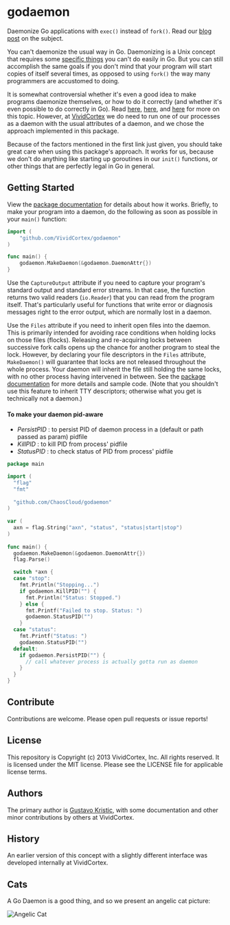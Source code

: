 godaemon
========

Daemonize Go applications with `exec()` instead of `fork()`. Read our [blog post](https://vividcortex.com/blog/2013/08/27/godaemon-a-library-to-daemonize-go-apps/) on the subject.

You can't daemonize the usual way in Go. Daemonizing is a Unix concept that requires
some [specific things](http://goo.gl/vTUsVy) you can't do
easily in Go. But you can still accomplish the same goals 
if you don't mind that your program will start copies of itself
several times, as opposed to using `fork()` the way many programmers are accustomed to doing.

It is somewhat controversial whether it's even a good idea to make programs daemonize themselves,
or how to do it correctly (and whether it's even possible to do correctly in Go).
Read [here](https://code.google.com/p/go/issues/detail?id=227),
[here](http://www.ryanday.net/2012/09/04/the-problem-with-a-golang-daemon/),
and [here](http://stackoverflow.com/questions/14537045/how-i-should-run-my-golang-process-in-background)
for more on this topic. However, at [VividCortex](https://vividcortex.com/) we do need to run one of our processes as a
daemon with the usual attributes of a daemon, and we chose the approach implemented in this package.

Because of the factors mentioned in the first link just given, you should take great care when
using this package's approach. It works for us, because we don't do anything like starting up
goroutines in our `init()` functions, or other things that are perfectly legal in Go in general.

## Getting Started

View the [package documentation](http://godoc.org/github.com/VividCortex/godaemon)
for details about how it works. Briefly, to make your program into a daemon,
do the following as soon as possible in your `main()` function:

```go
import (
	"github.com/VividCortex/godaemon"
)

func main() {
	godaemon.MakeDaemon(&godaemon.DaemonAttr{})
}
```

Use the `CaptureOutput` attribute if you need to capture your program's
standard output and standard error streams. In that case, the function returns
two valid readers (`io.Reader`) that you can read from the program itself.
That's particularly useful for functions that write error or diagnosis messages
right to the error output, which are normally lost in a daemon.

Use the `Files` attribute if you need to inherit open files into the daemon.
This is primarily intended for avoiding race conditions when holding locks on
those files (flocks). Releasing and re-acquiring locks between successive fork
calls opens up the chance for another program to steal the lock. However, by
declaring your file descriptors in the `Files` attribute, `MakeDaemon()` will
guarantee that locks are not released throughout the whole process. Your daemon
will inherit the file still holding the same locks, with no other process having
intervened in between. See the
[package documentation](http://godoc.org/github.com/VividCortex/godaemon) for
more details and sample code. (Note that you shouldn't use this feature to
inherit TTY descriptors; otherwise what you get is technically not a daemon.)

#### To make your daemon pid-aware

* *PersistPID* : to persist PID of daemon process in a (default or path passed as param) pidfile 
* *KillPID* : to kill PID from process' pidfile
* *StatusPID* : to check status of PID from process' pidfile

```go
package main

import (                                                                        
  "flag"                                                                        
  "fmt"                                          
                                                                                
  "github.com/ChaosCloud/godaemon"                                              
)                                                                               
                                                                                
var (                                                                           
  axn = flag.String("axn", "status", "status|start|stop")                       
)                                                                               
                                                                                
func main() {                                                                   
  godaemon.MakeDaemon(&godaemon.DaemonAttr{})                                   
  flag.Parse()

  switch *axn {                                                                 
  case "stop":                                                                  
    fmt.Println("Stopping...")                                                  
    if godaemon.KillPID("") {                                                   
      fmt.Println("Status: Stopped.")                                           
    } else {                                                                    
      fmt.Printf("Failed to stop. Status: ")                                    
      godaemon.StatusPID("")                                                    
    }                                                                           
  case "status":                                                                
    fmt.Printf("Status: ")                                                      
    godaemon.StatusPID("")                                                      
  default:                                                                      
    if godaemon.PersistPID("") {                                                
      // call whatever process is actually gotta run as daemon                                                         
    }                                                                           
  }                                                                             
} 

```


## Contribute

Contributions are welcome. Please open pull requests or issue reports!


## License

This repository is Copyright (c) 2013 VividCortex, Inc. All rights reserved.
It is licensed under the MIT license. Please see the LICENSE file for applicable
license terms.

## Authors

The primary author is [Gustavo Kristic](https://github.com/gkristic), with some
documentation and other minor contributions by others at VividCortex.

## History

An earlier version of this concept with a slightly different interface was
developed internally at VividCortex.

## Cats

A Go Daemon is a good thing, and so we present an angelic cat picture:

![Angelic Cat](http://f.cl.ly/items/2b0y0n3W2W1H0S1K3g0g/angelic-cat.jpg)
